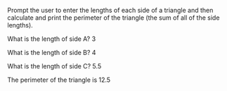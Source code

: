 Prompt the user to enter the lengths of each side of a triangle and then calculate and print the perimeter of the triangle (the sum of all of the side lengths).

What is the length of side A? 3

What is the length of side B? 4

What is the length of side C? 5.5

The perimeter of the triangle is 12.5